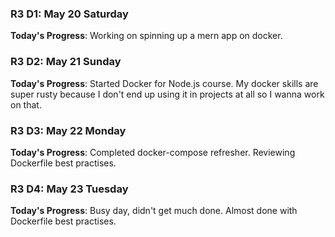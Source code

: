 ### R3 D1: May 20 Saturday

**Today's Progress**: Working on spinning up a mern app on docker.


### R3 D2: May 21 Sunday

**Today's Progress**: Started Docker for Node.js course. My docker skills are super rusty because I don't end up using it in projects at all so I wanna work on that.


### R3 D3: May 22 Monday

**Today's Progress**: Completed docker-compose refresher. Reviewing Dockerfile best practises.


### R3 D4: May 23 Tuesday

**Today's Progress**: Busy day, didn't get much done. Almost done with Dockerfile best practises.

